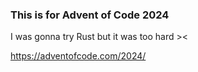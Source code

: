 ### This is for Advent of Code 2024

I was gonna try Rust but it was too hard ><

https://adventofcode.com/2024/
